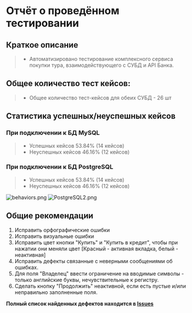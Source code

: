 # Отчёт о проведённом тестировании

## Краткое описание
> * Автоматизировано тестирование комплексного сервиса покупки тура, взаимодействующего с СУБД и API Банка.

## Общее количество тест кейсов: 
> * Общее количество тест-кейсов для обеих СУБД - 26 шт

## Статистика успешных/неуспешных кейсов

### При подключении к БД MySQL
> * Успешных кейсов 53.84% (14 кейсов)
> * Неуспешных кейсов 46.16% (12 кейсов)


### При подключении к БД PostgreSQL
> * Успешных кейсов 53.84% (14 кейсов)
> * Неуспешных кейсов 46.16% (12 кейсов)


![behaviors.png](https://ltdfoto.ru/images/2023/05/18/behaviors.png)
![PostgreSQL2.png](https://ltdfoto.ru/images/2023/05/18/PostgreSQL2.png)

## Общие рекомендации
1. Исправить орфографические ошибки 
2. Исправить визуальные ошибки 
3. Исправить цвет кнопки "Купить" и "Купить в кредит", чтобы при нажатии они меняли цвет [Красный - активная вкладка, белый - неактивная]
3. Исправить дефекты связанные с неверными сообщениями об ошибках.
4. Для поля "Владелец" ввести ограничение на вводимые символы - только английские буквы, нечувствительные к регистру.
5. Сделать кнопку "Продолжить" неактивной, если есть пустые и/или неправильно заполненные поля.

**Полный список найденных дефектов находится в [Issues](https://github.com/SavelevaNA/DiplomQA/issues)**
